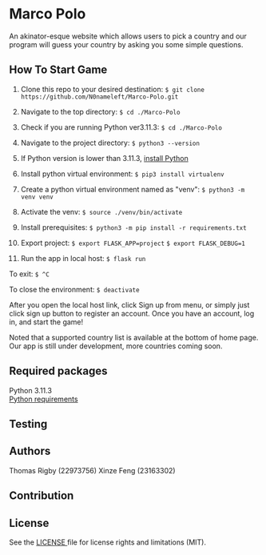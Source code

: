 # Marco Polo
An akinator-esque website which allows users to pick a country and our program will guess your country by asking you some simple questions.

## How To Start Game
1. Clone this repo to your desired destination:
`$ git clone https://github.com/N0nameleft/Marco-Polo.git`

2. Navigate to the top directory:
`$ cd ./Marco-Polo`

3. Check if you are running Python ver3.11.3:
`$ cd ./Marco-Polo`

3. Navigate to the project directory:
`$ python3 --version`

4. If Python version is lower than 3.11.3, [ install Python](https://www.python.org/downloads/release/python-3113/)

5. Install python virtual environment:
`$ pip3 install virtualenv`

6. Create a python virtual environment named as "venv":
`$ python3 -m venv venv`

7. Activate the venv:
`$ source ./venv/bin/activate`

8. Install prerequisites:
`$ python3 -m pip install -r requirements.txt`

9. Export project:
`$ export FLASK_APP=project`
`$ export FLASK_DEBUG=1`

10. Run the app in local host:
`$ flask run`

To exit:
`$ ^C`

To close the environment:
`$ deactivate`

After you open the local host link, click Sign up from menu, or simply just click sign up button to register an account.
Once you have an account, log in, and start the game!

Noted that a supported country list is available at the bottom of home page. Our app is still under development, more countries coming soon.


## Required packages

Python 3.11.3  <br/>[Python requirements](./application/requirements.txt)

## Testing

## Authors
Thomas Rigby (22973756)
Xinze Feng (23163302)

## Contribution

## License
See the [ LICENSE ](./LICENSE.txt) file for license rights and limitations (MIT).


